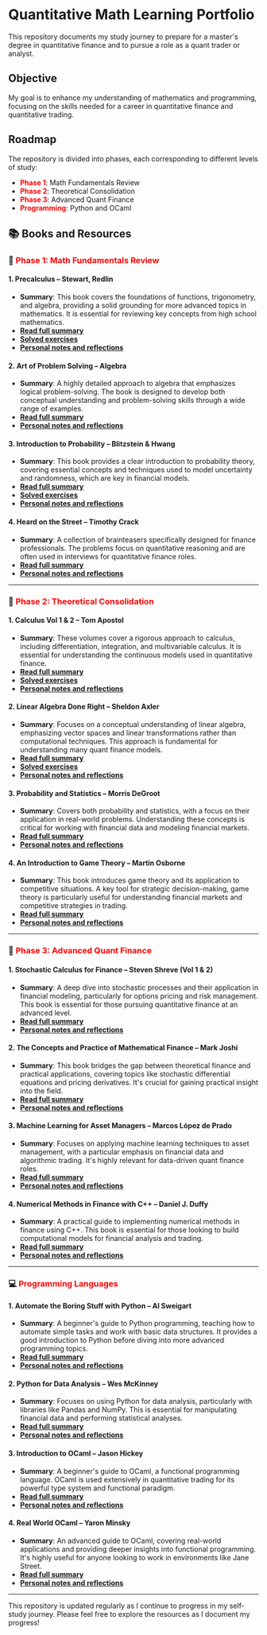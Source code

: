 # Quantitative Math Learning Portfolio
This repository documents my study journey to prepare for a  master's degree in quantitative finance and to pursue a role as a quant trader or analyst.

## Objective
My goal is to enhance my understanding of mathematics and programming, focusing on the skills needed for a career in quantitative finance and quantitative trading.

## Roadmap
The repository is divided into phases, each corresponding to different levels of study:
- <span style="color:red">**Phase 1**</span>: Math Fundamentals Review
- <span style="color:red">**Phase 2**</span>: Theoretical Consolidation
- <span style="color:red">**Phase 3**</span>: Advanced Quant Finance
- <span style="color:red">**Programming**</span>: Python and OCaml

## 📚 Books and Resources

### 📘 <span style="color:red">**Phase 1: Math Fundamentals Review**</span>

#### 1. **Precalculus – Stewart, Redlin**
   - **Summary**: This book covers the foundations of functions, trigonometry, and algebra, providing a solid grounding for more advanced topics in mathematics. It is essential for reviewing key concepts from high school mathematics.
   - **[Read full summary](Phase1/precaculus_notes.md)**  
   - **[Solved exercises](Phase1/exercises_solutions.md)**
   - **[Personal notes and reflections](Phase1/personal_notes.md)**

#### 2. **Art of Problem Solving – Algebra**
   - **Summary**: A highly detailed approach to algebra that emphasizes logical problem-solving. The book is designed to develop both conceptual understanding and problem-solving skills through a wide range of examples.
   - **[Read full summary](Phase1/algebra_notes.md)**  
   - **[Personal notes and reflections](Phase1/personal_notes.md)**

#### 3. **Introduction to Probability – Blitzstein & Hwang**
   - **Summary**: This book provides a clear introduction to probability theory, covering essential concepts and techniques used to model uncertainty and randomness, which are key in financial models.
   - **[Read full summary](Phase1/probability_notes.md)**  
   - **[Solved exercises](Phase1/exercises_solutions.md)**
   - **[Personal notes and reflections](Phase1/personal_notes.md)**

#### 4. **Heard on the Street – Timothy Crack**
   - **Summary**: A collection of brainteasers specifically designed for finance professionals. The problems focus on quantitative reasoning and are often used in interviews for quantitative finance roles.
   - **[Read full summary](Phase1/heard_on_the_street_notes.md)**  
   - **[Personal notes and reflections](Phase1/personal_notes.md)**

---

### 📘 <span style="color:red">**Phase 2: Theoretical Consolidation**</span>

#### 1. **Calculus Vol 1 & 2 – Tom Apostol**
   - **Summary**: These volumes cover a rigorous approach to calculus, including differentiation, integration, and multivariable calculus. It is essential for understanding the continuous models used in quantitative finance.
   - **[Read full summary](Phase2/calculus_summary.md)**  
   - **[Solved exercises](Phase2/exercises_solutions.md)**
   - **[Personal notes and reflections](Phase2/personal_notes.md)**

#### 2. **Linear Algebra Done Right – Sheldon Axler**
   - **Summary**: Focuses on a conceptual understanding of linear algebra, emphasizing vector spaces and linear transformations rather than computational techniques. This approach is fundamental for understanding many quant finance models.
   - **[Read full summary](Phase2/linear_algebra_summary.md)**  
   - **[Solved exercises](Phase2/exercises_solutions.md)**
   - **[Personal notes and reflections](Phase2/personal_notes.md)**

#### 3. **Probability and Statistics – Morris DeGroot**
   - **Summary**: Covers both probability and statistics, with a focus on their application in real-world problems. Understanding these concepts is critical for working with financial data and modeling financial markets.
   - **[Read full summary](Phase2/probability_statistics_summary.md)**  
   - **[Personal notes and reflections](Phase2/personal_notes.md)**

#### 4. **An Introduction to Game Theory – Martin Osborne**
   - **Summary**: This book introduces game theory and its application to competitive situations. A key tool for strategic decision-making, game theory is particularly useful for understanding financial markets and competitive strategies in trading.
   - **[Read full summary](Phase2/game_theory_summary.md)**  
   - **[Personal notes and reflections](Phase2/personal_notes.md)**

---

### 📘 <span style="color:red">**Phase 3: Advanced Quant Finance**</span>

#### 1. **Stochastic Calculus for Finance – Steven Shreve (Vol 1 & 2)**
   - **Summary**: A deep dive into stochastic processes and their application in financial modeling, particularly for options pricing and risk management. This book is essential for those pursuing quantitative finance at an advanced level.
   - **[Read full summary](Phase3/stochastic_calculus_summaries.md)**  
   - **[Personal notes and reflections](Phase3/personal_notes.md)**

#### 2. **The Concepts and Practice of Mathematical Finance – Mark Joshi**
   - **Summary**: This book bridges the gap between theoretical finance and practical applications, covering topics like stochastic differential equations and pricing derivatives. It's crucial for gaining practical insight into the field.
   - **[Read full summary](Phase3/mathematical_finance_summary.md)**  
   - **[Personal notes and reflections](Phase3/personal_notes.md)**

#### 3. **Machine Learning for Asset Managers – Marcos López de Prado**
   - **Summary**: Focuses on applying machine learning techniques to asset management, with a particular emphasis on financial data and algorithmic trading. It's highly relevant for data-driven quant finance roles.
   - **[Read full summary](Phase3/machine_learning_summary.md)**  
   - **[Personal notes and reflections](Phase3/personal_notes.md)**

#### 4. **Numerical Methods in Finance with C++ – Daniel J. Duffy**
   - **Summary**: A practical guide to implementing numerical methods in finance using C++. This book is essential for those looking to build computational models for financial analysis and trading.
   - **[Read full summary](Phase3/numerical_methods_summary.md)**  
   - **[Personal notes and reflections](Phase3/personal_notes.md)**

---

### 💻 <span style="color:red">**Programming Languages**</span>

#### 1. **Automate the Boring Stuff with Python – Al Sweigart**
   - **Summary**: A beginner's guide to Python programming, teaching how to automate simple tasks and work with basic data structures. It provides a good introduction to Python before diving into more advanced programming topics.
   - **[Read full summary](Programming/automate_stuff_summary.md)**  
   - **[Personal notes and reflections](Programming/personal_notes.md)**

#### 2. **Python for Data Analysis – Wes McKinney**
   - **Summary**: Focuses on using Python for data analysis, particularly with libraries like Pandas and NumPy. This is essential for manipulating financial data and performing statistical analyses.
   - **[Read full summary](Programming/python_for_data_analysis_summary.md)**  
   - **[Personal notes and reflections](Programming/personal_notes.md)**

#### 3. **Introduction to OCaml – Jason Hickey**
   - **Summary**: A beginner's guide to OCaml, a functional programming language. OCaml is used extensively in quantitative trading for its powerful type system and functional paradigm.
   - **[Read full summary](Programming/ocaml_introduction_summary.md)**  
   - **[Personal notes and reflections](Programming/personal_notes.md)**

#### 4. **Real World OCaml – Yaron Minsky**
   - **Summary**: An advanced guide to OCaml, covering real-world applications and providing deeper insights into functional programming. It's highly useful for anyone looking to work in environments like Jane Street.
   - **[Read full summary](Programming/real_world_ocaml_summary.md)**  
   - **[Personal notes and reflections](Programming/personal_notes.md)**

---

This repository is updated regularly as I continue to progress in my self-study journey. Please feel free to explore the resources as I document my progress!

